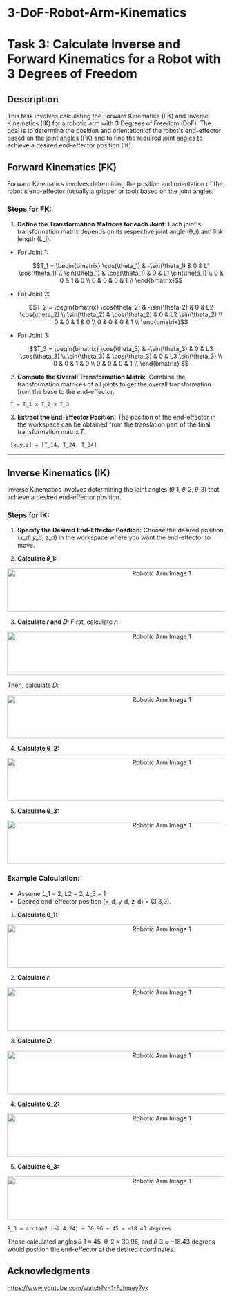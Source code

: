 # 3-DoF-Robot-Arm-Kinematics

# Task 3: Calculate Inverse and Forward Kinematics for a Robot with 3 Degrees of Freedom 

## Description
This task involves calculating the Forward Kinematics (FK) and Inverse Kinematics (IK) for a robotic arm with 3 Degrees of Freedom (DoF). The goal is to determine the position and orientation of the robot's end-effector based on the joint angles (FK) and to find the required joint angles to achieve a desired end-effector position (IK).

## Forward Kinematics (FK)

Forward Kinematics involves determining the position and orientation of the robot's end-effector (usually a gripper or tool) based on the joint angles.

### Steps for FK:

1. **Define the Transformation Matrices for each Joint:**
Each joint's transformation matrix depends on its respective joint angle (θ_i) and link length (L_i).

*
   For Joint 1:
   ```math
   T_1 = \begin{bmatrix}
   \cos(\theta_1) & -\sin(\theta_1) & 0 & L1 \cos(\theta_1) \\
   \sin(\theta_1) & \cos(\theta_1) & 0 & L1 \sin(\theta_1) \\
   0 & 0 & 1 & 0 \\
   0 & 0 & 0 & 1 \\
   \end{bmatrix}
*
   For Joint 2:
   ```math
   T_2 = \begin{bmatrix}
   \cos(\theta_2) & -\sin(\theta_2) & 0 & L2 \cos(\theta_2) \\
   \sin(\theta_2) & \cos(\theta_2) & 0 & L2 \sin(\theta_2) \\
   0 & 0 & 1 & 0 \\
   0 & 0 & 0 & 1 \\
   \end{bmatrix}
*
   For Joint 3:
   ```math
   T_3 = \begin{bmatrix}
   \cos(\theta_3) & -\sin(\theta_3) & 0 & L3 \cos(\theta_3) \\
   \sin(\theta_3) & \cos(\theta_3) & 0 & L3 \sin(\theta_3) \\
   0 & 0 & 1 & 0 \\
   0 & 0 & 0 & 1 \\
   \end{bmatrix}

2. **Compute the Overall Transformation Matrix:**
Combine the transformation matrices of all joints to get the overall transformation from the base to the end-effector.
  ```
   T = T_1 x T_2 x T_3
  ```

3. **Extract the End-Effector Position:**
The position of the end-effector in the workspace can be obtained from the translation part of the final transformation matrix 𝑇.
  ```
   [x,y,z] = [T_14, T_24, T_34]
  ```

---

## Inverse Kinematics (IK)

Inverse Kinematics involves determining the joint angles (𝜃_1, 𝜃_2, 𝜃_3) that achieve a desired end-effector position.

### Steps for IK:

1. **Specify the Desired End-Effector Position:**
Choose the desired position (𝑥_𝑑, 𝑦_d, 𝑧_𝑑) in the workspace where you want the end-effector to move.

2. **Calculate 𝜃_1:**
<p align="center">
  <img src="https://github.com/GDHadeel/3-DoF-Robot-Arm-Kinematics/assets/126657301/b6e31758-a511-4c3d-8be5-a13313ac7167" alt="Robotic Arm Image 1" width="700" height="100">
</p>

3. **Calculate 𝑟 and 𝐷:**
First, calculate 𝑟:
<p align="center">
  <img src="https://github.com/GDHadeel/3-DoF-Robot-Arm-Kinematics/assets/126657301/b0d1fca8-0d00-4248-a705-b1d018c00e48" alt="Robotic Arm Image 1" width="700" height="100">
</p>
 Then, calculate 𝐷:
<p align="center">
  <img src="https://github.com/GDHadeel/3-DoF-Robot-Arm-Kinematics/assets/126657301/16031153-b1db-4c2d-a3af-d7f7c87ee621" alt="Robotic Arm Image 1" width="700" height="100">
</p>

4. **Calculate θ_2:**
<p align="center">
  <img src="https://github.com/GDHadeel/3-DoF-Robot-Arm-Kinematics/assets/126657301/a9076ed9-d04d-4683-9b68-88cdcca45ed2" alt="Robotic Arm Image 1" width="700" height="100">
</p>

5. **Calculate θ_3:**
<p align="center">
  <img src="https://github.com/GDHadeel/3-DoF-Robot-Arm-Kinematics/assets/126657301/d36ff166-459d-4269-88da-08f18abbfc86" alt="Robotic Arm Image 1" width="700" height="100">
</p>

### Example Calculation:
* Assume 𝐿_1 = 2, L2 = 2, 𝐿_3 = 1
* Desired end-effector position (x_d, y_d, z_d) = (3,3,0).



1. **Calculate θ_1:**
<p align="center">
  <img src="https://github.com/GDHadeel/3-DoF-Robot-Arm-Kinematics/assets/126657301/36221a36-f623-4549-ac98-508ffd1045a1" alt="Robotic Arm Image 1" width="700" height="100">
</p>

2. **Calculate 𝑟:**
<p align="center">
  <img src="https://github.com/GDHadeel/3-DoF-Robot-Arm-Kinematics/assets/126657301/c0ec7972-ba03-4d58-a7c7-c86180e2a9ca" alt="Robotic Arm Image 1" width="700" height="100">
</p>

3. **Calculate 𝐷:**
<p align="center">
  <img src="https://github.com/GDHadeel/3-DoF-Robot-Arm-Kinematics/assets/126657301/f4ec5f07-ce5f-4eca-9913-e25221eba795" alt="Robotic Arm Image 1" width="700" height="100">
</p>

4. **Calculate θ_2:**
<p align="center">
  <img src="https://github.com/GDHadeel/3-DoF-Robot-Arm-Kinematics/assets/126657301/9134da76-ee69-45a9-a5a1-6449d54de761" alt="Robotic Arm Image 1" width="700" height="100">
</p>

5. **Calculate θ_3:**
<p align="center">
  <img src="https://github.com/GDHadeel/3-DoF-Robot-Arm-Kinematics/assets/126657301/18bff842-96e7-4b54-a44f-c9a917338444" alt="Robotic Arm Image 1" width="700" height="100">
</p>

  ```
θ_3 ≈ arctan2 (−2,4.24) − 30.96 − 45 ≈ −18.43 degrees
  ```

These calculated angles 𝜃_1 ≈ 45, θ_2 ≈ 30.96, and 𝜃_3 ≈ −18.43 degrees would position the end-effector at the desired coordinates.

## Acknowledgments
https://www.youtube.com/watch?v=1-FJhmey7vk
